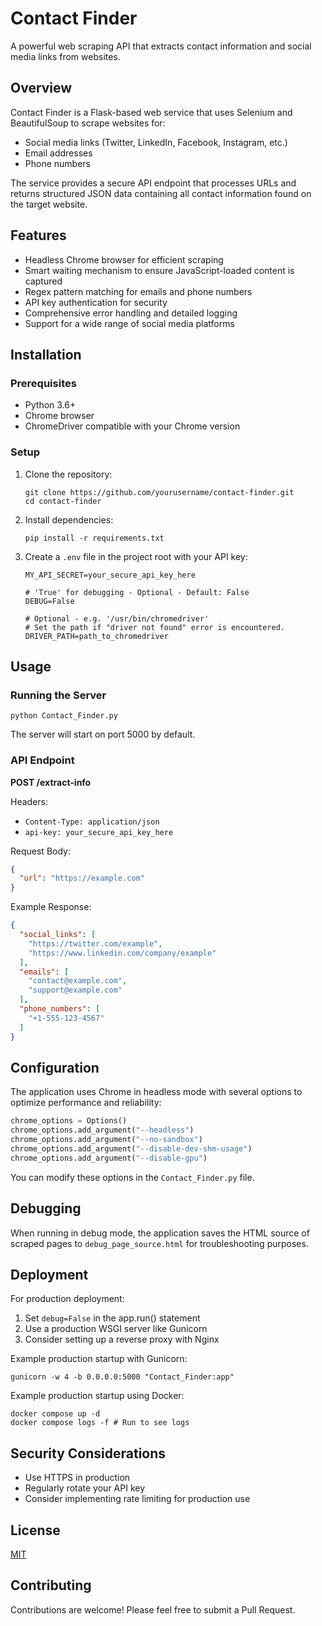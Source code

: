 # Contact Finder

A powerful web scraping API that extracts contact information and social media links from websites.

## Overview

Contact Finder is a Flask-based web service that uses Selenium and BeautifulSoup to scrape websites for:

- Social media links (Twitter, LinkedIn, Facebook, Instagram, etc.)
- Email addresses
- Phone numbers

The service provides a secure API endpoint that processes URLs and returns structured JSON data containing all contact information found on the target website.

## Features

- Headless Chrome browser for efficient scraping
- Smart waiting mechanism to ensure JavaScript-loaded content is captured
- Regex pattern matching for emails and phone numbers
- API key authentication for security
- Comprehensive error handling and detailed logging
- Support for a wide range of social media platforms

## Installation

### Prerequisites

- Python 3.6+
- Chrome browser
- ChromeDriver compatible with your Chrome version

### Setup

1. Clone the repository:
   ```
   git clone https://github.com/yourusername/contact-finder.git
   cd contact-finder
   ```

2. Install dependencies:
   ```
   pip install -r requirements.txt
   ```

3. Create a `.env` file in the project root with your API key:
   ```
   MY_API_SECRET=your_secure_api_key_here

   # 'True' for debugging - Optional - Default: False
   DEBUG=False

   # Optional - e.g. '/usr/bin/chromedriver'
   # Set the path if "driver not found" error is encountered.
   DRIVER_PATH=path_to_chromedriver
   ```

## Usage

### Running the Server

```
python Contact_Finder.py
```

The server will start on port 5000 by default.

### API Endpoint

**POST /extract-info**

Headers:
- `Content-Type: application/json`
- `api-key: your_secure_api_key_here`

Request Body:
```json
{
  "url": "https://example.com"
}
```

Example Response:
```json
{
  "social_links": [
    "https://twitter.com/example",
    "https://www.linkedin.com/company/example"
  ],
  "emails": [
    "contact@example.com",
    "support@example.com"
  ],
  "phone_numbers": [
    "+1-555-123-4567"
  ]
}
```

## Configuration

The application uses Chrome in headless mode with several options to optimize performance and reliability:

```python
chrome_options = Options()
chrome_options.add_argument("--headless")
chrome_options.add_argument("--no-sandbox")
chrome_options.add_argument("--disable-dev-shm-usage")
chrome_options.add_argument("--disable-gpu")
```

You can modify these options in the `Contact_Finder.py` file.

## Debugging

When running in debug mode, the application saves the HTML source of scraped pages to `debug_page_source.html` for troubleshooting purposes.

## Deployment

For production deployment:

1. Set `debug=False` in the app.run() statement
2. Use a production WSGI server like Gunicorn
3. Consider setting up a reverse proxy with Nginx

Example production startup with Gunicorn:
```
gunicorn -w 4 -b 0.0.0.0:5000 "Contact_Finder:app"
```

Example production startup using Docker:
```
docker compose up -d
docker compose logs -f # Run to see logs
```

## Security Considerations

- Use HTTPS in production
- Regularly rotate your API key
- Consider implementing rate limiting for production use

## License

[MIT](LICENSE)

## Contributing

Contributions are welcome! Please feel free to submit a Pull Request. 